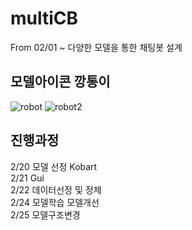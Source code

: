 # multiCB
From 02/01 ~
다양한 모델을 통한 채팅봇 설계

## 모델아이콘 깡통이 
![robot](https://user-images.githubusercontent.com/74548737/110195986-b2792a00-7e84-11eb-9606-98efe5800678.png)
![robot2](https://user-images.githubusercontent.com/74548737/110195988-b3aa5700-7e84-11eb-98fd-e4e6e056e436.png)

## 진행과정
2/20 모델 선정 Kobart<br>
2/21 Gui<br>
2/22 데이터선정 및 정제<br>
2/24 모델학습 모델개선<br>
2/25 모델구조변경
